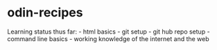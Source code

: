 # odin-recipes
Learning status thus far:
    - html basics
    - git setup 
    - git hub repo setup 
    - command line basics 
    - working knowledge of the internet and the web